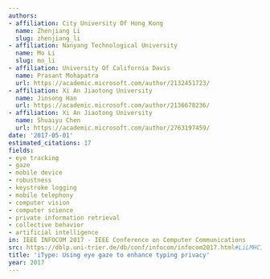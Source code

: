 ```yaml
---
authors:
- affiliation: City University Of Hong Kong
  name: Zhenjiang Li
  slug: zhenjiang_li
- affiliation: Nanyang Technological University
  name: Mo Li
  slug: mo_li
- affiliation: University Of California Davis
  name: Prasant Mohapatra
  url: https://academic.microsoft.com/author/2132451723/
- affiliation: Xi An Jiaotong University
  name: Jinsong Han
  url: https://academic.microsoft.com/author/2136678236/
- affiliation: Xi An Jiaotong University
  name: Shuaiyu Chen
  url: https://academic.microsoft.com/author/2763197459/
date: '2017-05-01'
estimated_citations: 17
fields:
- eye tracking
- gaze
- mobile device
- robustness
- keystroke logging
- mobile telephony
- computer vision
- computer science
- private information retrieval
- collective behavior
- artificial intelligence
in: IEEE INFOCOM 2017 - IEEE Conference on Computer Communications
src: https://dblp.uni-trier.de/db/conf/infocom/infocom2017.html#LiLMHC17
title: 'iType: Using eye gaze to enhance typing privacy'
year: 2017
---
```

